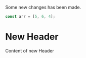 Some new changes has been made.
```javascript
const arr = [5, 6, 4];
```
# New Header
Content of new Header
